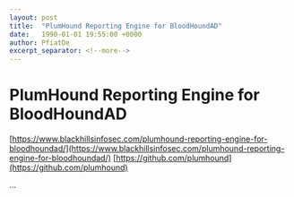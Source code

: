 ```yaml
---
layout: post
title:  "PlumHound Reporting Engine for BloodHoundAD"
date:   1990-01-01 19:55:00 +0000
author: PfiatDe
excerpt_separator: <!--more-->
---
```


# PlumHound Reporting Engine for BloodHoundAD
[https://www.blackhillsinfosec.com/plumhound-reporting-engine-for-bloodhoundad/](https://www.blackhillsinfosec.com/plumhound-reporting-engine-for-bloodhoundad/)
[https://github.com/plumhound](https://github.com/plumhound)

...
<!--more-->
